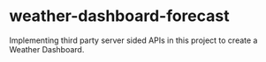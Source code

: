 # weather-dashboard-forecast
 Implementing third party server sided APIs in this project to create a Weather Dashboard. 
